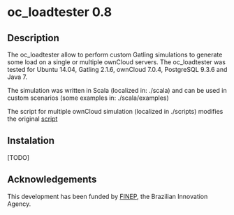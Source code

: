 # oc_loadtester 0.8

## Description
The oc_loadtester allow to perform custom Gatling simulations to generate some load on a single or multiple ownCloud servers. The oc_loadtester was tested for Ubuntu 14.04,  Gatling 2.1.6, ownCloud 7.0.4, PostgreSQL 9.3.6 and Java 7.

The simulation was written in Scala (localized in: ./scala) and can be used in custom scenarios (some examples in: ./scala/examples)

The script for multiple ownCloud simulation (localized in ./scripts) modifies the original [script](https://github.com/gatling/gatling/blob/416fb4364d25085bb207121d8b87e05836e8abb3/src/sphinx/cookbook/code/GatlingScalingOut.sh)

## Instalation
[TODO]

## Acknowledgements
This development has been funded by [FINEP](http://www.finep.gov.br), the Brazilian Innovation Agency.
